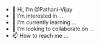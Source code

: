 - 👋 Hi, I’m @Pathani-Vijay
- 👀 I’m interested in ...
- 🌱 I’m currently learning ...
- 💞️ I’m looking to collaborate on ...
- 📫 How to reach me ...

<!---
Pathani-Vijay is a ✨ special ✨ repository because its `README.md` (this file) appears on your GitHub profile.
You can click the Preview link to take a look at your changes.
--->
